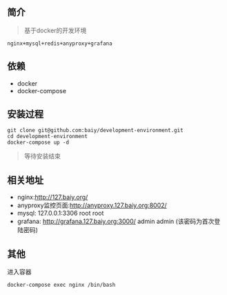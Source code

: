 ## 简介
> 基于docker的开发环境
```
nginx+mysql+redis+anyproxy+grafana
```

## 依赖
* docker
* docker-compose

## 安装过程
```shell
git clone git@github.com:baiy/development-environment.git
cd development-environment
docker-compose up -d
```
> 等待安装结束

## 相关地址
* nginx:http://127.baiy.org/
* anyproxy监控页面:http://anyproxy.127.baiy.org:8002/
* mysql: 127.0.0.1:3306  root root
* grafana: http://grafana.127.baiy.org:3000/  admin admin (该密码为首次登陆密码)

## 其他
进入容器
```
docker-compose exec nginx /bin/bash
```
